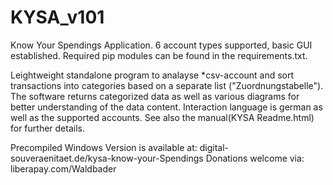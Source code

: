 # KYSA_v101

Know Your Spendings Application. 6 account types supported, basic GUI established. Required pip modules can be found in the requirements.txt. 

Leightweight standalone program to analayse *csv-account and sort transactions into categories based on a separate list ("Zuordnungstabelle"). The software returns categorized data as well as various diagrams for better understanding of the data content. Interaction language is german as well as the supported accounts. See also the manual(KYSA Readme.html) for further details.

Precompiled Windows Version is available at: digital-souveraenitaet.de/kysa-know-your-Spendings
Donations welcome via: liberapay.com/Waldbader
